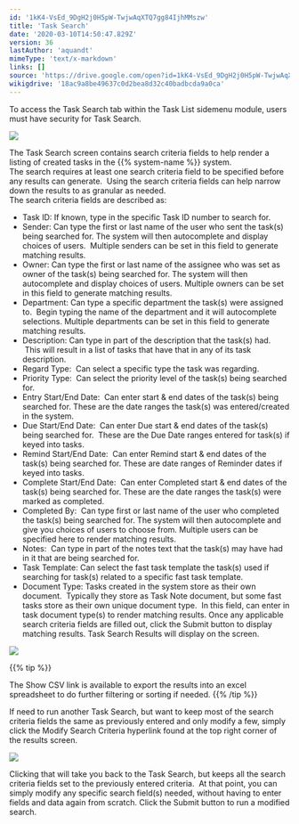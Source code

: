 ```yaml
---
id: '1kK4-VsEd_9DgH2j0H5pW-TwjwAqXTQ7gg84IjhMMszw'
title: 'Task Search'
date: '2020-03-10T14:50:47.829Z'
version: 36
lastAuthor: 'aquandt'
mimeType: 'text/x-markdown'
links: []
source: 'https://drive.google.com/open?id=1kK4-VsEd_9DgH2j0H5pW-TwjwAqXTQ7gg84IjhMMszw'
wikigdrive: '18ac9a8be49637c0d2bea8d32c40badbcda9a0ca'
---
```

To access the Task Search tab within the Task List sidemenu module, users must have security for Task Search.


![](../task-search.assets/40fce06d834968e81be9b252d8a9c73c.png)


The Task Search screen contains search criteria fields to help render a listing of created tasks in the {{% system-name %}} system.  
The search requires at least one search criteria field to be specified before any results can generate.  Using the search criteria fields can help narrow down the results to as granular as needed.  
The search criteria fields are described as:
* Task ID: If known, type in the specific Task ID number to search for.
* Sender: Can type the first or last name of the user who sent the task(s) being searched for. The system will then autocomplete and display choices of users.  Multiple senders can be set in this field to generate matching results.
* Owner: Can type the first or last name of the assignee who was set as owner of the task(s) being searched for. The system will then autocomplete and display choices of users. Multiple owners can be set in this field to generate matching results.
* Department: Can type a specific department the task(s) were assigned to.  Begin typing the name of the department and it will autocomplete selections. Multiple departments can be set in this field to generate matching results.
* Description: Can type in part of the description that the task(s) had.  This will result in a list of tasks that have that in any of its task description.
* Regard Type:  Can select a specific type the task was regarding.
* Priority Type:  Can select the priority level of the task(s) being searched for.
* Entry Start/End Date:  Can enter start & end dates of the task(s) being searched for. These are the date ranges the task(s) was entered/created in the system.
* Due Start/End Date:  Can enter Due start & end dates of the task(s) being searched for.  These are the Due Date ranges entered for task(s) if keyed into tasks.
* Remind Start/End Date:  Can enter Remind start & end dates of the task(s) being searched for. These are date ranges of Reminder dates if keyed into tasks.
* Complete Start/End Date:  Can enter Completed start & end dates of the task(s) being searched for. These are the date ranges the task(s) were marked as completed.
* Completed By:  Can type first or last name of the user who completed the task(s) being searched for. The system will then autocomplete and give you choices of users to choose from. Multiple users can be specified here to render matching results.
* Notes:  Can type in part of the notes text that the task(s) may have had in it that are being searched for.
* Task Template: Can select the fast task template the task(s) used if searching for task(s) related to a specific fast task template.
* Document Type: Tasks created in the system store as their own document.  Typically they store as Task Note document, but some fast tasks store as their own unique document type.  In this field, can enter in task document type(s) to render matching results.
Once any applicable search criteria fields are filled out, click the Submit button to display matching results. Task Search Results will display on the screen.


![](../task-search.assets/9846d07054cc39c0837b9ddf80ffa82e.png)


{{% tip %}}

The Show CSV link is available to export the results into an excel spreadsheet to do further filtering or sorting if needed.
{{% /tip %}}

If need to run another Task Search, but want to keep most of the search criteria fields the same as previously entered and only modify a few, simply click the Modify Search Criteria hyperlink found at the top right corner of the results screen.


![](../task-search.assets/4921706f28c20b0fc52cceb4e6f42e84.png)


Clicking that will take you back to the Task Search, but keeps all the search criteria fields set to the previously entered criteria.  At that point, you can simply modify any specific search field(s) needed, without having to enter fields and data again from scratch. Click the Submit button to run a modified search.


